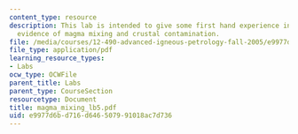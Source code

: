 ```yaml
---
content_type: resource
description: This lab is intended to give some first hand experience in identifying
  evidence of magma mixing and crustal contamination.
file: /media/courses/12-490-advanced-igneous-petrology-fall-2005/e9977d6bd716d646507991018ac7d736_magma_mixing_lb5.pdf
file_type: application/pdf
learning_resource_types:
- Labs
ocw_type: OCWFile
parent_title: Labs
parent_type: CourseSection
resourcetype: Document
title: magma_mixing_lb5.pdf
uid: e9977d6b-d716-d646-5079-91018ac7d736
---
```

